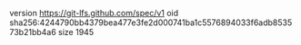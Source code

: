 version https://git-lfs.github.com/spec/v1
oid sha256:4244790bb4379bea477e3fe2d000741ba1c5576894033f6adb853573b21bb4a6
size 1945

